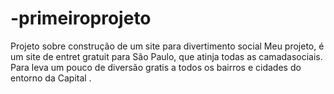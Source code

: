 # -primeiroprojeto
Projeto sobre construção de um site para divertimento social
Meu projeto, é um site de entret gratuit para  São Paulo, que atinja todas as camadasociais. Para leva um pouco de diversão gratis a todos os bairros e cidades do entorno da Capital .
